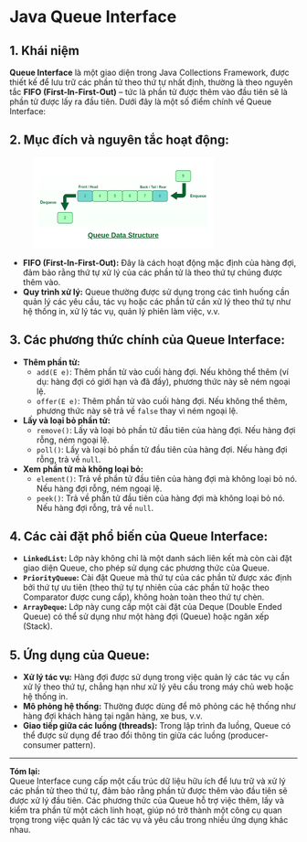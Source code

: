 # Java Queue Interface

## 1. Khái niệm

**Queue Interface** là một giao diện trong Java Collections Framework, được thiết kế để lưu trữ các phần tử theo thứ tự nhất định, thường là theo nguyên tắc **FIFO (First-In-First-Out)** – tức là phần tử được thêm vào đầu tiên sẽ là phần tử được lấy ra đầu tiên. Dưới đây là một số điểm chính về Queue Interface:

## **2. Mục đích và nguyên tắc hoạt động:**

<figure><img src="../../../.gitbook/assets/image (1).png" alt=""><figcaption></figcaption></figure>

* **FIFO (First-In-First-Out):** Đây là cách hoạt động mặc định của hàng đợi, đảm bảo rằng thứ tự xử lý của các phần tử là theo thứ tự chúng được thêm vào.
* **Quy trình xử lý:** Queue thường được sử dụng trong các tình huống cần quản lý các yêu cầu, tác vụ hoặc các phần tử cần xử lý theo thứ tự như hệ thống in, xử lý tác vụ, quản lý phiên làm việc, v.v.

## **3. Các phương thức chính của Queue Interface:**

* **Thêm phần tử:**
  * `add(E e)`: Thêm phần tử vào cuối hàng đợi. Nếu không thể thêm (ví dụ: hàng đợi có giới hạn và đã đầy), phương thức này sẽ ném ngoại lệ.
  * `offer(E e)`: Thêm phần tử vào cuối hàng đợi. Nếu không thể thêm, phương thức này sẽ trả về `false` thay vì ném ngoại lệ.
* **Lấy và loại bỏ phần tử:**
  * `remove()`: Lấy và loại bỏ phần tử đầu tiên của hàng đợi. Nếu hàng đợi rỗng, ném ngoại lệ.
  * `poll()`: Lấy và loại bỏ phần tử đầu tiên của hàng đợi. Nếu hàng đợi rỗng, trả về `null`.
* **Xem phần tử mà không loại bỏ:**
  * `element()`: Trả về phần tử đầu tiên của hàng đợi mà không loại bỏ nó. Nếu hàng đợi rỗng, ném ngoại lệ.
  * `peek()`: Trả về phần tử đầu tiên của hàng đợi mà không loại bỏ nó. Nếu hàng đợi rỗng, trả về `null`.

## **4. Các cài đặt phổ biến của Queue Interface:**

* **`LinkedList`:** Lớp này không chỉ là một danh sách liên kết mà còn cài đặt giao diện Queue, cho phép sử dụng các phương thức của Queue.
* **`PriorityQueue`:** Cài đặt Queue mà thứ tự của các phần tử được xác định bởi thứ tự ưu tiên (theo thứ tự tự nhiên của các phần tử hoặc theo Comparator được cung cấp), không hoàn toàn theo thứ tự chèn.
* **`ArrayDeque`:** Lớp này cung cấp một cài đặt của Deque (Double Ended Queue) có thể sử dụng như một hàng đợi (Queue) hoặc ngăn xếp (Stack).

## **5. Ứng dụng của Queue:**

* **Xử lý tác vụ:** Hàng đợi được sử dụng trong việc quản lý các tác vụ cần xử lý theo thứ tự, chẳng hạn như xử lý yêu cầu trong máy chủ web hoặc hệ thống in.
* **Mô phỏng hệ thống:** Thường được dùng để mô phỏng các hệ thống như hàng đợi khách hàng tại ngân hàng, xe bus, v.v.
* **Giao tiếp giữa các luồng (threads):** Trong lập trình đa luồng, Queue có thể được sử dụng để trao đổi thông tin giữa các luồng (producer-consumer pattern).

***

**Tóm lại:**\
Queue Interface cung cấp một cấu trúc dữ liệu hữu ích để lưu trữ và xử lý các phần tử theo thứ tự, đảm bảo rằng phần tử được thêm vào đầu tiên sẽ được xử lý đầu tiên. Các phương thức của Queue hỗ trợ việc thêm, lấy và kiểm tra phần tử một cách linh hoạt, giúp nó trở thành một công cụ quan trọng trong việc quản lý các tác vụ và yêu cầu trong nhiều ứng dụng khác nhau.
